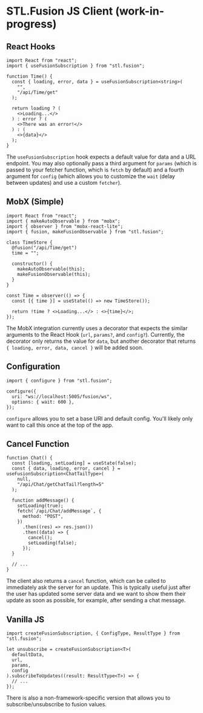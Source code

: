 # STL.Fusion JS Client (work-in-progress)

## React Hooks

```tsx
import React from "react";
import { useFusionSubscription } from "stl.fusion";

function Time() {
  const { loading, error, data } = useFusionSubscription<string>(
    "",
    "/api/Time/get"
  );

  return loading ? (
    <>Loading...</>
  ) : error ? (
    <>There was an error!</>
  ) : (
    <>{data}</>
  );
}
```

The `useFusionSubscription` hook expects a default value for data and a URL endpoint. You may also optionally pass a third argument for `params` (which is passed to your fetcher function, which is `fetch` by default) and a fourth argument for `config` (which allows you to customize the `wait` (delay between updates) and use a custom `fetcher`).

## MobX (Simple)

```tsx
import React from "react";
import { makeAutoObservable } from "mobx";
import { observer } from "mobx-react-lite";
import { fusion, makeFusionObservable } from "stl.fusion";

class TimeStore {
  @fusion("/api/Time/get")
  time = "";

  constructor() {
    makeAutoObservable(this);
    makeFusionObservable(this);
  }
}

const Time = observer(() => {
  const [{ time }] = useState(() => new TimeStore());

  return !time ? <>Loading...</> : <>{time}</>;
});
```

The MobX integration currently uses a decorator that expects the similar arguments to the React Hook (`url`, `params?`, and `config?`). Currently, the decorator only returns the value for `data`, but another decorator that returns `{ loading, error, data, cancel }` will be added soon.

## Configuration

```tsx
import { configure } from "stl.fusion";

configure({
  uri: "ws://localhost:5005/fusion/ws",
  options: { wait: 600 },
});
```

`configure` allows you to set a base URI and default config. You'll likely only want to call this once at the top of the app.

## Cancel Function

```tsx
function Chat() {
  const [loading, setLoading] = useState(false);
  const { data, loading, error, cancel } = useFusionSubscription<ChatTailType>(
    null,
    "/api/Chat/getChatTail?length=5"
  );

  function addMessage() {
    setLoading(true);
    fetch(`/api/Chat/addMessage`, {
      method: "POST",
    })
      .then((res) => res.json())
      .then((data) => {
        cancel();
        setLoading(false);
      });
  }

  // ...
}
```

The client also returns a `cancel` function, which can be called to immediately ask the server for an update. This is typically useful just after the user has updated some server data and we want to show them their update as soon as possible, for example, after sending a chat message.

## Vanilla JS

```tsx
import createFusionSubscription, { ConfigType, ResultType } from "stl.fusion";

let unsubscribe = createFusionSubscription<T>(
  defaultData,
  url,
  params,
  config
).subscribeToUpdates((result: ResultType<T>) => {
  // ...
});
```

There is also a non-framework-specific version that allows you to subscribe/unsubscribe to fusion values.
